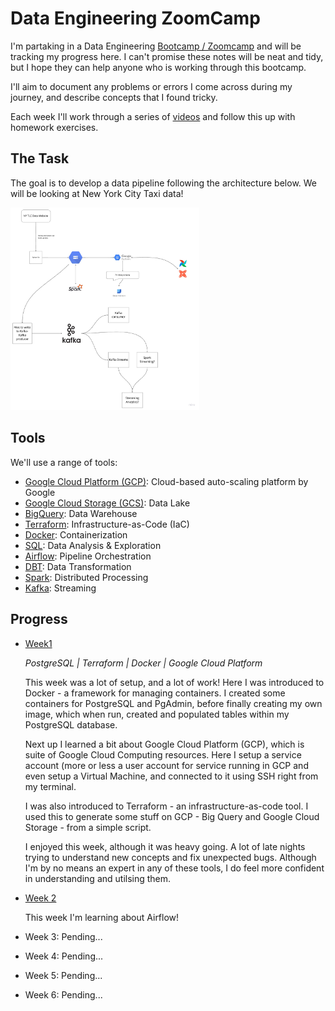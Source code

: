 # Data Engineering ZoomCamp

I'm partaking in a Data Engineering [Bootcamp / Zoomcamp](https://github.com/DataTalksClub/data-engineering-zoomcamp) and will be tracking my progress here. I can't promise these notes will be neat and tidy, but I hope they can help anyone who is working through this bootcamp. 

I'll aim to document any problems or errors I come across during my journey, and describe concepts that I found tricky.

Each week I'll work through a series of [videos](https://youtube.com/playlist?list=PL3MmuxUbc_hJed7dXYoJw8DoCuVHhGEQb) and follow this up with homework exercises.

## The Task 

The goal is to develop a data pipeline following the architecture below. We will be looking at New York City Taxi data!

<img src="https://github.com/ABZ-Aaron/DataEngineerZoomCamp/blob/master/images/arch_1.jpg" width=60% height=60%>

## Tools

We'll use a range of tools:

* [Google Cloud Platform (GCP)](https://cloud.google.com): Cloud-based auto-scaling platform by Google
* [Google Cloud Storage (GCS)](https://cloud.google.com/learn/what-is-a-data-lake): Data Lake
* [BigQuery](https://cloud.google.com/bigquery): Data Warehouse
* [Terraform](https://www.terraform.io): Infrastructure-as-Code (IaC)
* [Docker](https://www.docker.com): Containerization
* [SQL](https://www.postgresqltutorial.com): Data Analysis & Exploration
* [Airflow](https://airflow.apache.org): Pipeline Orchestration
* [DBT](https://www.getdbt.com): Data Transformation
* [Spark](https://spark.apache.org): Distributed Processing
* [Kafka](https://kafka.apache.org): Streaming

## Progress

* [Week1](https://github.com/ABZ-Aaron/DataEngineerZoomCamp/tree/master/week_1_basics_n_setup)

  *PostgreSQL | Terraform | Docker | Google Cloud Platform*

  This week was a lot of setup, and a lot of work! Here I was introduced to Docker - a framework for managing containers. I created some containers for PostgreSQL and PgAdmin, before finally creating my own image, which when run, created and populated tables within my PostgreSQL database.
  
  Next up I learned a bit about Google Cloud Platform (GCP), which is suite of Google Cloud Computing resources. Here I setup a service account (more or less a user account for service running in GCP and even setup a Virtual Machine, and connected to it using SSH right from my terminal.
  
  I was also introduced to Terraform - an infrastructure-as-code tool. I used this to generate some stuff on GCP - Big Query and Google Cloud Storage - from a simple script.
  
  I enjoyed this week, although it was heavy going. A lot of late nights trying to understand new concepts and fix unexpected bugs. Although I'm by no means an expert in any of these tools, I do feel more confident in understanding and utilsing them. 
  
* [Week 2](https://github.com/ABZ-Aaron/DataEngineerZoomCamp/tree/master/week_2_data_ingestion)

  This week I'm learning about Airflow!

* Week 3: Pending...
* Week 4: Pending...
* Week 5: Pending...
* Week 6: Pending...

